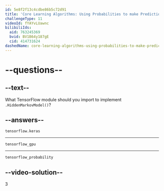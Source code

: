 ```yaml
---
id: 5e8f2f13c4cdbe86b5c72d91
title: 'Core Learning Algorithms: Using Probabilities to make Predictions'
challengeType: 11
videoId: fYAYvLUawnc
bilibiliIds:
  aid: 763245369
  bvid: BV1B64y187gE
  cid: 414731624
dashedName: core-learning-algorithms-using-probabilities-to-make-predictions
---
```


# --questions--

## --text--

What TensorFlow module should you import to implement `.HiddenMarkovModel()`?

## --answers--

`tensorflow.keras`

---

`tensorflow_gpu`

---

`tensorflow_probability`

## --video-solution--

3

